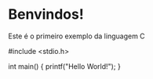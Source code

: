 # Benvindos!

Este é o primeiro exemplo da linguagem C

#include <stdio.h>

int main() {
	printf("Hello World!");
}




